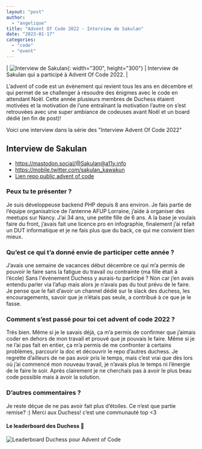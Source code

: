 ```yaml
---
layout: "post"
author:
  - "angelique"
title: "Advent Of Code 2022 - Interview de Sakulan"
date: "2023-01-17"
categories:
  - "code"
  - "event"
---
```


| ![ Interview de Sakulan](/assets/2023/01/2023-01-17-advent-of-code/sakulan_avatar.jpg){: width="300", height="300"} | Interview de Sakulan qui a participé à Advent Of Code 2022. |

L’advent of code est un évènement qui revient tous les ans en décembre et qui permet de se challenger à résoudre des énigmes avec le code en attendant Noël.
Cette année plusieurs membres de Duchess étaient motivées et la motivation de l’une entraînant la motivation l’autre on s’est retrouvées avec une super ambiance de codeuses avant Noël et un board dédié (en fin de post)!

Voici une interview dans la série des "Interview Advent Of Code 2022"

## Interview de Sakulan

- https://mastodon.social/@Sakulan@a11y.info
- https://mobile.twitter.com/sakulan_kawakun
- [Lien repo public advent of code](https://github.com/Sakulan/advent-of-code-2022)

### Peux tu te présenter ?
Je suis développeuse backend PHP depuis 8 ans environ. 
Je fais partie de l’équipe organisatrice de l’antenne AFUP Lorraine, j’aide à organiser des meetups sur Nancy.
J’ai 34 ans, une petite fille de 6 ans. A la base je voulais faire du front, j’avais fait une licence pro en infographie, finalement j’ai refait un DUT informatique et je ne fais plus que du back, ce qui me convient bien mieux.

### Qu’est ce qui t’a donné envie de participer cette année ?
J’avais une semaine de vacances début décembre ce qui m’a permis de pouvoir le faire sans la fatigue du travail ou contrainte (ma fille était à l’école)
Sans l'événement Duchess y aurais-tu participé ?
Non car j’en avais entendu parler via l’afup mais alors je n’avais pas du tout prévu de le faire. Je pense que le fait d’avoir un channel dédié sur le slack des duchess, les encouragements, savoir que je n’étais pas seule, a contribué à ce que je le fasse. 

### Comment s’est passé pour toi cet advent of code 2022 ?
Très bien. Même si je le savais déjà, ça m’a permis de confirmer que j’aimais coder en dehors de mon travail et prouvé que je pouvais le faire. Même si je ne l’ai pas fait en entier, ça m’a permis de me confronter à certains problèmes, parcourir la doc et découvrir le repo d’autres duchess.
Je regrette d’ailleurs de ne pas avoir pris le temps, mais c’est vrai que dès lors où j’ai commencé mon nouveau travail, je n’avais plus le temps ni l’énergie de le faire le soir.
Après clairement je ne cherchais pas à avoir le plus beau code possible mais à avoir la solution. 

### D’autres commentaires ?
Je reste déçue de ne pas avoir fait plus d’étoiles. Ce n’est que partie remise? :)
Merci aux Duchess! c’est une communauté top <3 

#### Le leaderboard des Duchess 👏
![Leaderboard Duchess pour Advent of Code](/assets/2023/01/2023-01-17-advent-of-code/board.png)